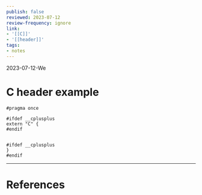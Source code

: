 ```yaml
---
publish: false
reviewed: 2023-07-12
review-frequency: ignore
link:
- '[[C]]'
- '[[header]]'
tags:
- notes
---
```

2023-07-12-We

# C header example


```
#pragma once

#ifdef __cplusplus
extern "C" {
#endif


#ifdef __cplusplus
}
#endif
```

---
# References